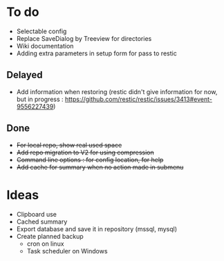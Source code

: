 

# To do
- Selectable config
- Replace SaveDialog by Treeview for directories
- Wiki documentation
- Adding extra parameters in setup form for pass to restic

## Delayed
- Add information when restoring (restic didn't give information for now, but in progress : https://github.com/restic/restic/issues/3413#event-9556227439) 

## Done
- ~~For local repo, show real used space~~
- ~~Add repo migration to V2 for using compression~~
- ~~Command line options : for config location, for help~~
- ~~Add cache for summary when no action made in submenu~~
 
# Ideas 
- Clipboard use
- Cached summary
- Export database and save it in repository (mssql, mysql)
- Create planned backup 
    - cron on linux
    - Task scheduler on Windows

